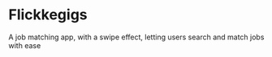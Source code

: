 # Flickkegigs
A job matching app, with a swipe effect, letting users search and match jobs with ease

